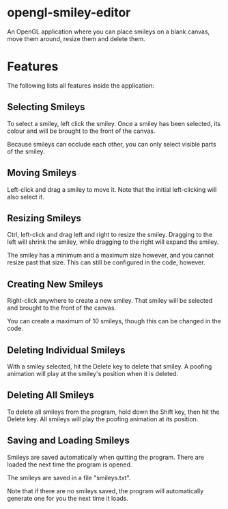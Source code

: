 # opengl-smiley-editor
An OpenGL application where you can place smileys on a blank canvas,
move them around, resize them and delete them.

# Features
The following lists all features inside the application:

## Selecting Smileys
To select a smiley, left click the smiley. Once a smiley has been selected, its colour and will be brought to the front of the canvas.

Because smileys can occlude each other, you can only select visible parts of the smiley.

## Moving Smileys
Left-click and drag a smiley to move it. Note that the initial left-clicking will also select it.

## Resizing Smileys
Ctrl, left-click and drag left and right to resize the smiley.
Dragging to the left will shrink the smiley, while dragging to the right will expand the smiley.

The smiley has a minimum and a maximum size however, and you cannot resize past that size. This can still be configured in the code, however.

## Creating New Smileys
Right-click anywhere to create a new smiley. That smiley will be selected and brought to the front of the canvas.

You can create a maximum of 10 smileys, though this can be changed in the code.

## Deleting Individual Smileys
With a smiley selected, hit the Delete key to delete that smiley. A poofing animation will play at the smiley's position when it is deleted.

## Deleting All Smileys
To delete all smileys from the program, hold down the Shift key, then hit the Delete key. All smileys will play the poofing animation at its position.

## Saving and Loading Smileys
Smileys are saved automatically when quitting the program. There are loaded the next time the program is opened.

The smileys are saved in a file "smileys.txt".

Note that if there are no smileys saved, the program will automatically generate one for you the next time it loads.